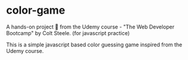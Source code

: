 # color-game
A hands-on project 🧪 from the Udemy course - "The Web Developer Bootcamp" by Colt Steele. (for javascript practice)


This is a simple javascript based color guessing game inspired from the Udemy course.